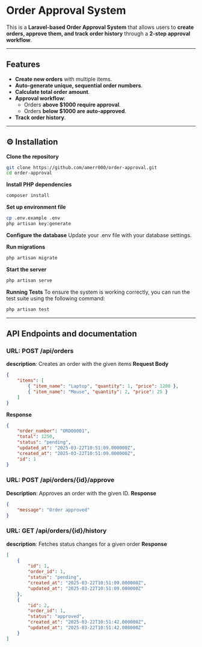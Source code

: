 # Order Approval System

This is a **Laravel-based Order Approval System** that allows users to **create orders, approve them, and track order history** through a **2-step approval workflow**.

---

## Features
- **Create new orders** with multiple items.
- **Auto-generate unique, sequential order numbers**.
- **Calculate total order amount**.
- **Approval workflow**:  
  - Orders **above $1000 require approval**.  
  - Orders **below $1000 are auto-approved**.
- **Track order history**.

---

## ⚙️ Installation

**Clone the repository**  
```sh
git clone https://github.com/amerr000/order-approval.git
cd order-approval
```

**Install PHP dependencies**
```sh
composer install
```

**Set up environment file**
```sh
cp .env.example .env
php artisan key:generate
```

**Configure the database**
Update your .env file with your database settings.

**Run migrations**
```sh
php artisan migrate
```

**Start the server**
```sh
php artisan serve
```

**Running Tests**
To ensure the system is working correctly, you can run the test suite using the following command:
```sh
php artisan test

```

---

## API Endpoints and documentation

### URL: POST /api/orders
**description**: Creates an order with the given items
**Request Body**
```json
{
    "items": [
        { "item_name": "Laptop", "quantity": 1, "price": 1200 },
        { "item_name": "Mouse", "quantity": 2, "price": 25 }
    ]
}
```
**Response**
```json
{
    "order_number": "ORD00001",
    "total": 1250,
    "status": "pending",
    "updated_at": "2025-03-22T10:51:09.000000Z",
    "created_at": "2025-03-22T10:51:09.000000Z",
    "id": 1
}
```

### URL: POST /api/orders/{id}/approve
**Description**: Approves an order with the given ID.
**Response**
```json
{
    "message": "Order approved"
}
```

### URL: GET /api/orders/{id}/history
**description**: Fetches status changes for a given order
**Response**
```json
[
    {
        "id": 1,
        "order_id": 1,
        "status": "pending",
        "created_at": "2025-03-22T10:51:09.000000Z",
        "updated_at": "2025-03-22T10:51:09.000000Z"
    },
    {
        "id": 2,
        "order_id": 1,
        "status": "approved",
        "created_at": "2025-03-22T10:51:42.000000Z",
        "updated_at": "2025-03-22T10:51:42.000000Z"
    }
]
```